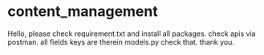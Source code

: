 # content_management
Hello, please check requirement.txt and install all packages. check apis via postman. all fields keys are therein models.py check that. thank you.
